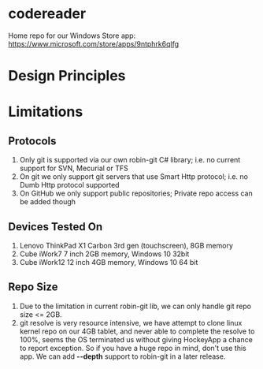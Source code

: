 # codereader
Home repo for our Windows Store app: https://www.microsoft.com/store/apps/9ntphrk6qlfg

# Design Principles



# Limitations

## Protocols

1. Only git is supported via our own robin-git C# library; i.e. no current support for SVN, Mecurial or TFS
2. On git we only support git servers that use Smart Http protocol; i.e. no Dumb Http protocol supported
3. On GitHub we only support public repositories; Private repo access can be added though

## Devices Tested On

1. Lenovo ThinkPad X1 Carbon 3rd gen (touchscreen), 8GB memory
2. Cube iWork7 7 inch 2GB memory, Windows 10 32bit
3. Cube iWork12 12 inch 4GB memory, Windows 10 64 bit

## Repo Size

1. Due to the limitation in current robin-git lib, we can only handle git repo size <= 2GB.
2. git resolve is very resource intensive, we have attempt to clone linux kernel repo on our 4GB tablet, and never able to complete the resolve to 100%, seems the OS terminated us without giving HockeyApp a chance to report exception. So if you have a huge repo in mind, don't use this app. We can add **--depth** support to robin-git in a later release.


